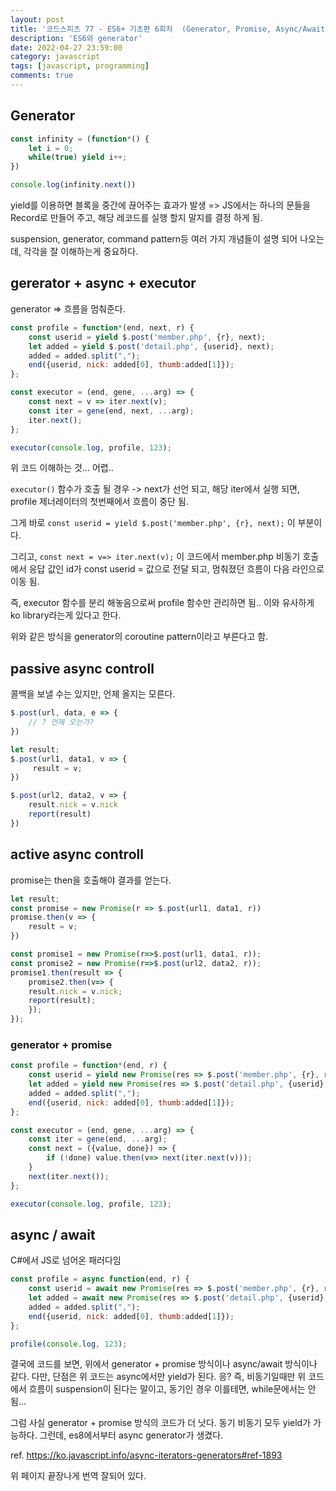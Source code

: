 ```yaml
---
layout: post
title: '코드스피츠 77 - ES6+ 기초편 6회차  (Generator, Promise, Async/Await)'
description: 'ES6와 generator'
date: 2022-04-27 23:59:00
category: javascript
tags: [javascript, programming]
comments: true
---
```


## Generator
```js
const infinity = (function*() {
	let i = 0;
	while(true) yield i++;
})

console.log(infinity.next())
```

yield를 이용하면 블록을 중간에 끊어주는 효과가 발생 => JS에서는 하나의 문들을 Record로 만들어 주고, 해당 레코드를 실행 할지 말지를 결정 하게 됨. 

suspension, generator, command pattern등 여러 가지 개념들이 설명 되어 나오는데, 각각을 잘 이해하는게 중요하다. 

## gererator + async + executor
generator => 흐름을 멈춰준다. 

```js
const profile = function*(end, next, r) {
	const userid = yield $.post('member.php', {r}, next);
	let added = yield $.post('detail.php', {userid}, next);
	added = added.split(",");
	end({userid, nick: added[0], thumb:added[1]});
};

const executor = (end, gene, ...arg) => {
	const next = v => iter.next(v);
	const iter = gene(end, next, ...arg);
	iter.next();
};

executor(console.log, profile, 123);
```

위 코드 이해하는 것... 어렵.. 

`executor()` 함수가 호출 될 경우 -> next가 선언 되고, 해당 iter에서 실행 되면, profile 제너레이터의 첫번째에서 흐름이 중단 됨. 

그게 바로 `const userid = yield $.post('member.php', {r}, next);` 이 부분이다. 

그리고, `const next = v=> iter.next(v);` 이 코드에서 member.php 비동기 호출에서 응답 값인 id가 const userid = 값으로 전달 되고, 멈춰졌던 흐름이 다음 라인으로 이동 됨.

즉, executor 함수를 분리 해놓음으로써 profile 함수만 관리하면 됨.. 이와 유사하게 ko library라는게 있다고 한다. 

위와 같은 방식을 generator의 coroutine pattern이라고 부른다고 함. 

## passive async controll

콜백을 보낼 수는 있지만, 언제 올지는 모른다. 

```js
$.post(url, data, e => {
	// ? 언제 오는가?
})
```

```js
let result; 
$.post(url1, data1, v => {
	 result = v; 
})

$.post(url2, data2, v => {
	result.nick = v.nick
	report(result)
})

```

## active async controll

promise는 then을 호출해야 결과를 얻는다. 

```js
let result;
const promise = new Promise(r => $.post(url1, data1, r))
promise.then(v => {
	result = v;
})

const promise1 = new Promise(r=>$.post(url1, data1, r));
const promise2 = new Promise(r=>$.post(url2, data2, r));
promise1.then(result => {
	promise2.then(v=> {
	result.nick = v.nick;
	report(result);
	});
});
```


### generator + promise
```js
const profile = function*(end, r) {
	const userid = yield new Promise(res => $.post('member.php', {r}, res));
	let added = yield new Promise(res => $.post('detail.php', {userid}, res));
	added = added.split(",");
	end({userid, nick: added[0], thumb:added[1]});
};

const executor = (end, gene, ...arg) => {
	const iter = gene(end, ...arg);
	const next = ({value, done}) => {
		if (!done) value.then(v=> next(iter.next(v)));
	}
	next(iter.next());
};

executor(console.log, profile, 123);
```

## async / await 

C#에서 JS로 넘어온 패러다임 

```js
const profile = async function(end, r) {
	const userid = await new Promise(res => $.post('member.php', {r}, res));
	let added = await new Promise(res => $.post('detail.php', {userid}, res));
	added = added.split(",");
	end({userid, nick: added[0], thumb:added[1]});
};

profile(console.log, 123);
```

결국에 코드를 보면, 위에서 generator + promise 방식이나 async/await 방식이나 같다. 다만, 단점은 위 코드는 async에서만 yield가 된다. 응? 즉, 비동기일때만 위 코드에서 흐름이 suspension이 된다는 말이고, 동기인 경우 이를테면, while문에서는 안됨... 

그럼 사실 generator + promise 방식의 코드가 더 낫다. 동기 비동기 모두 yield가 가능하다. 그런데, es8에서부터 async generator가 생겼다. 

ref. https://ko.javascript.info/async-iterators-generators#ref-1893

위 페이지 끝장나게 번역 잘되어 있다. 
